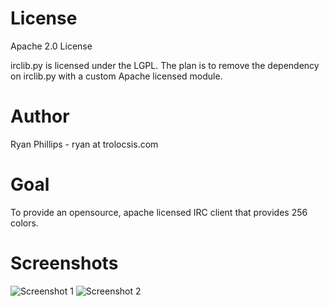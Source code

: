 License
=======

Apache 2.0 License

irclib.py is licensed under the LGPL. The plan is to remove the dependency on
irclib.py with a custom Apache licensed module.

Author
======

Ryan Phillips - ryan at trolocsis.com

Goal
====

To provide an opensource, apache licensed IRC client that provides 256 colors.

Screenshots
===========

![](http://hera.kimaker.com/~rphillips/tmp/256-color-irc-2.png "Screenshot 1")
![](http://hera.kimaker.com/~rphillips/tmp/256-color-irc.png "Screenshot 2")

